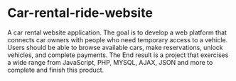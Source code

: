 # Car-rental-ride-website
A car rental website application. The goal is to develop a web platform that connects car owners with people who need temporary access to a vehicle. Users should be able to browse available cars, make reservations, unlock vehicles, and complete payments. The End result is a project that exercises a wide range from JavaScript, PHP, MYSQL, AJAX, JSON and more to complete and finish this product.
